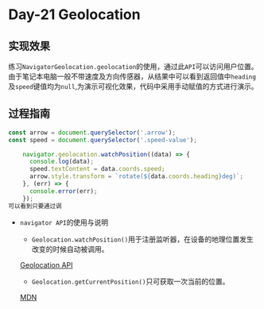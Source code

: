 # Day-21 Geolocation 



## 实现效果
练习`NavigatorGeolocation.geolocation`的使用，通过此`API`可以访问用户位置。
由于笔记本电脑一般不带速度及方向传感器，从结果中可以看到返回值中`heading`及`speed`键值均为`null`,为演示可视化效果，代码中采用手动赋值的方式进行演示。   

## 过程指南

```js
const arrow = document.querySelector('.arrow');
const speed = document.querySelector('.speed-value');

    navigator.geolocation.watchPosition((data) => {
      console.log(data);
      speed.textContent = data.coords.speed;
      arrow.style.transform = `rotate(${data.coords.heading}deg)`;
    }, (err) => {
      console.error(err);
    });
可以看到只要通过调
```
* `navigator API`的使用与说明

  * `Geolocation.watchPosition()`用于注册监听器，在设备的地理位置发生改变的时候自动被调用。

  [Geolocation API](https://developer.mozilla.org/zh-CN/docs/Web/API/Geolocation/watchPosition)

  * `Geolocation.getCurrentPosition()`只可获取一次当前的位置。

  

  [MDN](https://developer.mozilla.org/zh-CN/docs/Web/API/Geolocation)

  

  

  


